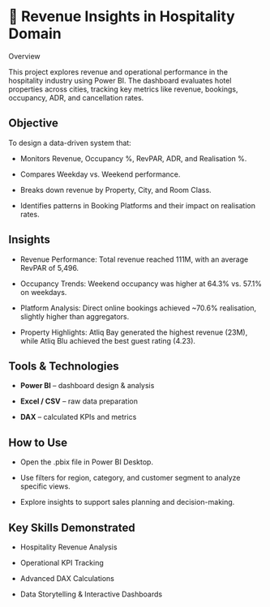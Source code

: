 # 🏨 Revenue Insights in Hospitality Domain
Overview

This project explores revenue and operational performance in the hospitality industry using Power BI. The dashboard evaluates hotel properties across cities, tracking key metrics like revenue, bookings, occupancy, ADR, and cancellation rates.

## Objective

To design a data-driven system that:

- Monitors Revenue, Occupancy %, RevPAR, ADR, and Realisation %.

- Compares Weekday vs. Weekend performance.

- Breaks down revenue by Property, City, and Room Class.

- Identifies patterns in Booking Platforms and their impact on realisation rates.

## Insights

- Revenue Performance: Total revenue reached 111M, with an average RevPAR of 5,496.

- Occupancy Trends: Weekend occupancy was higher at 64.3% vs. 57.1% on weekdays.

- Platform Analysis: Direct online bookings achieved ~70.6% realisation, slightly higher than aggregators.

- Property Highlights: Atliq Bay generated the highest revenue (23M), while Atliq Blu achieved the best guest rating (4.23).

## Tools & Technologies

- **Power BI** – dashboard design & analysis

- **Excel / CSV** – raw data preparation

- **DAX** – calculated KPIs and metrics

## How to Use

- Open the .pbix file in Power BI Desktop.

- Use filters for region, category, and customer segment to analyze specific views.

- Explore insights to support sales planning and decision-making.

## Key Skills Demonstrated

- Hospitality Revenue Analysis

- Operational KPI Tracking

- Advanced DAX Calculations

- Data Storytelling & Interactive Dashboards
